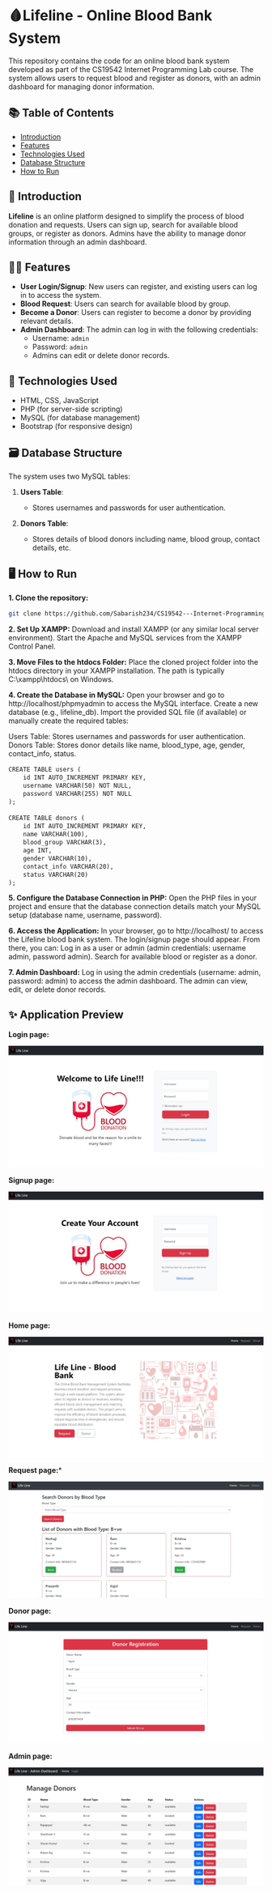 # 🩸Lifeline - Online Blood Bank System

This repository contains the code for an online blood bank system developed as part of the CS19542 Internet Programming Lab course. The system allows users to request blood and register as donors, with an admin dashboard for managing donor information.

## 📚 Table of Contents

- [Introduction](#introduction)
- [Features](#features)
- [Technologies Used](#technologies-used)
- [Database Structure](#database-structure)
- [How to Run](#how-to-run)

## 📌 Introduction

**Lifeline** is an online platform designed to simplify the process of blood donation and requests. Users can sign up, search for available blood groups, or register as donors. Admins have the ability to manage donor information through an admin dashboard.

## ⛓️‍💥 Features

- **User Login/Signup**: New users can register, and existing users can log in to access the system.
- **Blood Request**: Users can search for available blood by group.
- **Become a Donor**: Users can register to become a donor by providing relevant details.
- **Admin Dashboard**: The admin can log in with the following credentials:
  - Username: `admin`
  - Password: `admin`
  - Admins can edit or delete donor records.
  
## 🤖 Technologies Used

- HTML, CSS, JavaScript
- PHP (for server-side scripting)
- MySQL (for database management)
- Bootstrap (for responsive design)

## 🗃️ Database Structure

The system uses two MySQL tables:

1. **Users Table**:
   - Stores usernames and passwords for user authentication.

2. **Donors Table**:
   - Stores details of blood donors including name, blood group, contact details, etc.

## 🖥️ How to Run

**1. Clone the repository:**

   ```bash
   git clone https://github.com/Sabarish234/CS19542---Internet-Programming-Lab.git
   ```
**2. Set Up XAMPP:**
Download and install XAMPP (or any similar local server environment).
Start the Apache and MySQL services from the XAMPP Control Panel.

**3. Move Files to the htdocs Folder:**
Place the cloned project folder into the htdocs directory in your XAMPP installation. The path is typically C:\xampp\htdocs\ on Windows.

**4. Create the Database in MySQL:**
Open your browser and go to http://localhost/phpmyadmin to access the MySQL interface.
Create a new database (e.g., lifeline_db).
Import the provided SQL file (if available) or manually create the required tables:

Users Table: Stores usernames and passwords for user authentication.
Donors Table: Stores donor details like name, blood_type, age, gender, contact_info, status.
```
CREATE TABLE users (
    id INT AUTO_INCREMENT PRIMARY KEY,
    username VARCHAR(50) NOT NULL,
    password VARCHAR(255) NOT NULL
);

CREATE TABLE donors (
    id INT AUTO_INCREMENT PRIMARY KEY,
    name VARCHAR(100),
    blood_group VARCHAR(3),
    age INT,
    gender VARCHAR(10),
    contact_info VARCHAR(20),
    status VARCHAR(20)
);
```
**5. Configure the Database Connection in PHP:**
Open the PHP files in your project and ensure that the database connection details match your MySQL setup (database name, username, password).

**6. Access the Application:**
In your browser, go to http://localhost/<project-folder> to access the Lifeline blood bank system.
The login/signup page should appear. From there, you can:
Log in as a user or admin (admin credentials: username admin, password admin).
Search for available blood or register as a donor.

**7. Admin Dashboard:**
Log in using the admin credentials (username: admin, password: admin) to access the admin dashboard.
The admin can view, edit, or delete donor records.

## ✨ Application Preview

**Login page:**

<img src="application_preview(UI)/login_page.jpeg">

**Signup page:**

<img src="application_preview(UI)/signup_page.jpeg">

**Home page:**

<img src="application_preview(UI)/home_page.jpeg">

**Request page:***

<img src="application_preview(UI)/request_page.jpeg">

**Donor page:**

<img src="application_preview(UI)/donor_page.jpeg">

**Admin page:**

<img src="application_preview(UI)/admin_page.jpeg">
